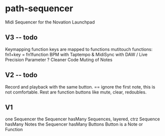 # path-sequencer
Midi Sequencer for the Novation Launchpad


## V3 -- todo

Keymapping
   function keys are mapped to functions
   mutitouch functions: fn1+key = fn1function
BPM with Taptempo & MidiSync with DAW / Live
Precision Parameter ?
Cleaner Code
Muting of Notes

## V2 -- todo
Record and playback with the same button. == ignore the first note, this is not comfortable. 
Rest are function buttons like mute, clear, redoubles. 


## V1
one Sequencer
the Sequencer hasMany Sequences, layered, ctrz
Sequence hasMany Notes
the Sequencer hasMany Buttons
Button is a Note or Function

